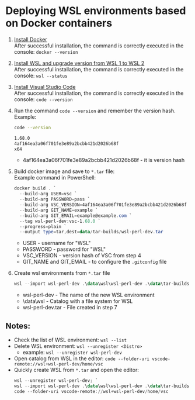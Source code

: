 # Deploying WSL environments based on Docker containers

1. [Install Docker](https://www.docker.com/get-started/ "Get Started with Docker")  
    After successful installation, the command is correctly executed in the console: `docker --version`

2. [Install WSL and upgrade version from WSL 1 to WSL 2](https://docs.microsoft.com/en-us/windows/wsl/install "Install Linux on Windows with WSL")  
    After successful installation, the command is correctly executed in the console: `wsl --status`

3. [Install Visual Studio Code](https://code.visualstudio.com/download "Download Visual Studio Code")  
    After successful installation, the command is correctly executed in the console: `code --version`

4. Run the command `code --version` and remember the version hash.  
    Example:

    ```sh
    code --version

    1.68.0
    4af164ea3a06f701fe3e89a2bcbb421d2026b68f
    x64
    ```

    - 4af164ea3a06f701fe3e89a2bcbb421d2026b68f - it is version hash

5. Build docker image and save to `*.tar` file:  
    Example command in PowerShell:
    ```powershell
    docker build . `
      --build-arg USER=vsc `
      --build-arg PASSWORD=pass `
      --build-arg VSC_VERSION=4af164ea3a06f701fe3e89a2bcbb421d2026b68f `
      --build-arg GIT_NAME=example `
      --build-arg GIT_EMAIL=example@example.com `
      --tag wsl-perl-dev:vsc-1.68.0 `
      --progress=plain `
      --output type=tar,dest=data/tar-builds/wsl-perl-dev.tar
    ```

    - USER - username for "WSL"
    - PASSWORD - password for "WSL"
    - VSC_VERSION - version hash of VSC from step 4
    - GIT_NAME and GIT_EMAIL - to configure the `.gitconfig` file

6. Create wsl environments from `*.tar` file
    ```powershell
    wsl --import wsl-perl-dev .\data\wsl\wsl-perl-dev .\data\tar-builds\wsl-perl-dev.tar
    ```

    - wsl-perl-dev - The name of the new WSL environment
    - \data\wsl - Catalog with a file system for WSL
    - wsl-perl-dev.tar - File created in step 7

## Notes:
 - Check the list of WSL environment: `wsl --list`
 - Delete WSL environment: `wsl --unregister <Distro>`
   - example: `wsl --unregister wsl-perl-dev`
 - Open catalog from WSL in the editor: `code --folder-uri vscode-remote://wsl+wsl-perl-dev/home/vsc`
 - Quickly create WSL from `*.tar` and open the editor:
    ```powershell
    wsl --unregister wsl-perl-dev; `
    wsl --import wsl-perl-dev .\data\wsl\wsl-perl-dev .\data\tar-builds\wsl-perl-dev.tar; `
    code --folder-uri vscode-remote://wsl+wsl-perl-dev/home/vsc
    ```
